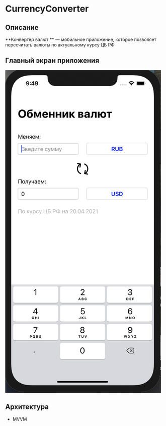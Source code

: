 # CurrencyConverter


## Описание

**Конвертер валют ** — мобильное приложение, которое позволяет пересчитать валюты по актуальному курсу ЦБ РФ

## Главный экран приложения 

![GitHub Logo](/images/main.png)

## Архитектура 
* MVVM 

